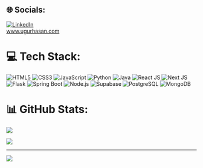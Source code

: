 
## 🌐 Socials:
[![LinkedIn](https://img.shields.io/badge/LinkedIn-%230077B5.svg?logo=linkedin&logoColor=white)](https://linkedin.com/in/ugurhasan) 
</br>www.ugurhasan.com

# 💻 Tech Stack:
![HTML5](https://img.shields.io/badge/html5-%23E34F26.svg?style=for-the-badge&logo=html5&logoColor=white) ![CSS3](https://img.shields.io/badge/css3-%231572B6.svg?style=for-the-badge&logo=css3&logoColor=white) ![JavaScript](https://img.shields.io/badge/javascript-%23323330.svg?style=for-the-badge&logo=javascript&logoColor=%23F7DF1E) ![Python](https://img.shields.io/badge/python-3670A0?style=for-the-badge&logo=python&logoColor=ffdd54) ![Java](https://img.shields.io/badge/Java-ED8B00?style=for-the-badge&logo=openjdk&logoColor=white) ![React JS](https://shields.io/badge/react-white?logo=react&style=for-the-badge) ![Next JS](https://img.shields.io/badge/next.js-000000?style=for-the-badge&logo=nextdotjs&logoColor=white) ![Flask](https://img.shields.io/badge/Flask-000000?style=for-the-badge&logo=Flask&logoColor=white) ![Spring Boot](https://img.shields.io/badge/Spring%20Boot-6DB33F?style=for-the-badge&logo=springboot&logoColor=white) ![Node.js](https://img.shields.io/badge/node.js-339933?style=for-the-badge&logo=Node.js&logoColor=white) ![Supabase](https://img.shields.io/badge/Supabase-3ECF8E?style=for-the-badge&logo=supabase&logoColor=white) ![PostgreSQL](https://img.shields.io/badge/postgresql-4169e1?style=for-the-badge&logo=postgresql&logoColor=white) ![MongoDB](https://img.shields.io/badge/-MongoDB-13aa52?style=for-the-badge&logo=mongodb&logoColor=white)
# 📊 GitHub Stats:
![](https://github-readme-stats.vercel.app/api/top-langs/?username=ugurhasan&theme=dark&hide_border=false&include_all_commits=false&count_private=false&layout=compact)


![](https:///quotes-github-readme.vercel.app/api?type=horizontal&theme=radical)

---
[![](https://visitcount.itsvg.in/api?id=adosxd&icon=1&color=0)](https://visitcount.itsvg.in)

<!-- Proudly created with GPRM ( https://gprm.itsvg.in ) -->
